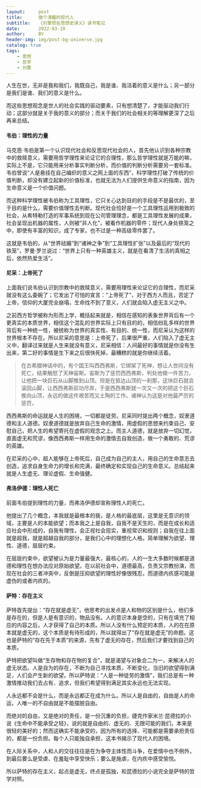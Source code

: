 ```yaml
---
layout:     post
title:      做个清醒的现代人
subtitle:   《刘擎现在思想史讲义》读书笔记
date:       2022-03-19
author:     BY
header-img: img/post-bg-universe.jpg
catalog: true
tags:
    - 思想
    - 哲学
    - 刘擎
---
```


人生在世，无非是我和我们，我既自己，我是谁、我活着的意义是什么；另一部分是我们是谁、我们的意义是什么。

而这些思想观念是世人的社会实践的驱动要素，只有想清楚了，才能驱动我们行动；这部分就是关于我的意义的部分；而关于我们的社会相关的等理解更深了之后再来总结。

#### 韦伯：理性的力量

马克思·韦伯是第一个认识现代社会和反思现代社会的人，首先他认识到各种宗教中的救赎意义，需要用哲学理性来论证它的合理性，那么哲学理性就是万能的嘛，实际上不是，它只能用来分析事实判断分析，而价值的判断分析需要另一套标准。韦伯曾说“人是悬挂在自己编织的意义之网上面的东西”，科学理性打破了传统的价值判断，却没有建立起新的价值标准，也就无法为人们提供生命意义的指南，因为生命意义是一个价值问题。

而这种科学理性被韦伯称为工具理性，它只关心达到目的的手段是不是最优的，至于目的是什么，需要价值理性去判断。现代社会恰好是一个工具理性运用到极致的社会，从希特勒打造的军事系统到现在公司管理理念，都是工具理性发展的成果，社会呈现出机器的属性，人则被“非人化”，被看作机器的零件；现代人身处铁笼之中，即使有丰富的知识，成了专家，也不过是一种高级零件罢了。

这就是韦伯的，从“世界祛媚”到“诸神之争”到“工具理性扩张”以及最后的“现代的铁笼”，罗曼·罗兰说过：“世界上只有一种英雄主义，就是在看清了生活的真相之后，依然热爱生活”。

#### 尼采：上帝死了

上面我们说韦伯认识到宗教中的救赎意义，需要用理性来论证它的合理性，而尼采就没有这么委婉了；它发出了可怕的宣言：“上帝死了”，对于西方人而且，否定了上帝，信仰的大厦完全崩塌，生命找不到了意义，人们就会陷入虚无主义之中。

之前西方哲学被称为形而上学，概括起来就是，相信在感知的表象世界背后有一个更真实的本质世界，相信这个混乱的世界实际上只有目的的，相信纷乱多样的世界背后有一种统一性，被统称为世界的真实性、有目的、统一性，而尼采认为这样的世界根本不存在。所以尼采的意思是：上帝死了，后果很严重，人们陷入了虚无主义中，翻译过来就是人生来就没有意义，尼采相信：人间最好的事情就是你没有生出来，第二好的事情是生下来之后很快死掉，最糟糕的就是你继续活着。

> 在古希腊神话中的，有个国王叫西西弗斯，它绑架了死神，想让人世间没有死亡，结果触怒了天神宙斯。宙斯为了惩罚西西弗斯，判处他做一件苦力，让他把一块巨石从山脚推到山顶。但是在抵达山顶的一刹那，这块巨石就会滚回山脚，让西西弗斯前功尽弃，于是西西弗斯就一次又一次的把这个巨石推向山顶，永远的做这件艰苦而又土陶的工作。诸神认为这是对他最严厉的惩罚，

西西弗斯的命运就是人生的困境，一切都是徒劳。尼采同时提出两个概念，奴隶道德和主人道德。奴隶道德就是放弃自己生命的激情，用虚假的思想来约束自己、安慰自己，把人生的希望寄托在虚假的观念之上。而主人道德，就是放弃一切幻觉，直面虚无和荒谬，像西西弗斯一样用生命的激情去自我创造，做一个勇敢的、荒谬的英雄。

在尼采的心中，超人能够在上帝死后，自己成为自己的主人，用自己的生命意志去创造，追求自身生命力的增长和完满，最终确定和实现自己的生命意义。总结起来就是人生虚无、理论虚假、生命强健。

#### 弗洛伊德：理性人死亡

前面韦伯提到理性的力量，而弗洛伊德却宣称理性人的死亡。

他提出了几个概念，本我就是最根本的我，是人格的最底层，这里是无意识的领域，主要是人的本能欲望；而本我之上是自我，自我不是天生的，而是在成长和适应社会中形成的，自我有理性，会正视社会现实，重视常识和规则；自我在往上面就是超我，就是超越自我的部分，是我们心中的理想化人格。简单理解为欲望、理性、道德，层层约束。

在层层约束中，欲望被认为是力量最强大，最核心的，人的一生大多数时候都是道德和理性在想办法应对原始欲望。在以前社会中，道德最高，负责又宗教扮演，而现在社会的三者冲突中，反倒是压抑欲望的理性好像很残忍，而道德内疚感可能是虚伪的或者内疚的。

#### 萨特：存在主义

萨特首先提出：“存在就是虚无”，他思考的出发点是人和物的区别是什么，他们多是存在的，但是人是有意识的，物品没有。人的意识本身是空的，只有在填充了相应的内容之后，人才获得了自己的本质。所以人没有什么预定的本质，人的在在原本就是虚无的，这个本质是有待形成的，所以就得出了“存在就是虚无”的命题。这也是萨特的“存在先于本质”的来源，先有了虚无的存在，然后我们才要找到自己的本质。

萨特把欲望叫做“生存物和存在物的复合”，就是渴望与对象合二为一，来解决人的虚无状态。人是自为的存在，不断为自己寻找本质，不断变化，当旧的欲望得到满足，人们会产生新的欲望。所以萨特说：“人是一种徒劳的激情”，我们总是有一种激情推动我们去占有、追求，但我们希望得到满足其实永远也无法实现。

人永远都不会是什么，而是永远都正在成为什么。所以人是自由的，自由是人的命运，人唯一的不自由就是不能摆脱自由。

而绝对的自由，又是绝对的责任，是一份沉重的负担，捷克作家米兰·昆德拉的小说《生命中不能承受之轻》，说的就是自由的、虚无的、无限可能的我们，本来是很轻的美好的；然而这确实不能承受的，因为所有的选择、可能都是需要承担责任的，都是一份负担。每个人只能独自承担，这本书揭示了现代人的困境。

在人际关系中，人和人的交往往往是在为争夺主体性而斗争，在爱情中也不例外，到最后要么是受虐、在羞耻中享受快乐；要么是施虐，在内疚中感受愉悦。

所以萨特的存在主义，起点是虚无，终点是孤独，和昆德拉的小说完全是萨特的哲学对照。
